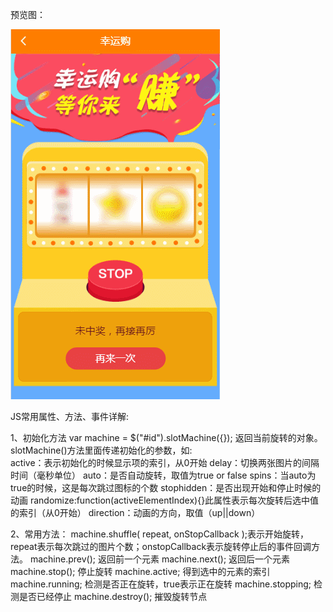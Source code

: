预览图：

![images](https://github.com/eleven-123/jquery.slotmachine/blob/master/preview/GIF.gif)

JS常用属性、方法、事件详解:

1、初始化方法 var machine = $("#id").slotMachine({}); 返回当前旋转的对象。
     slotMachine()方法里面传递初始化的参数，如:     
          active：表示初始化的时候显示项的索引，从0开始 
          delay：切换两张图片的间隔时间（毫秒单位）
          auto：是否自动旋转，取值为true or false
          spins：当auto为true的时候，这是每次跳过图标的个数
          stophidden：是否出现开始和停止时候的动画 
          randomize:function(activeElementIndex){}此属性表示每次旋转后选中值的索引（从0开始）
          direction：动画的方向，取值（up||down）

2、常用方法：
     machine.shuffle( repeat, onStopCallback );表示开始旋转，repeat表示每次跳过的图片个数；onstopCallback表示旋转停止后的事件回调方法。
     machine.prev(); 返回前一个元素
     machine.next(); 返回后一个元素
     machine.stop(); 停止旋转
     machine.active; 得到选中的元素的索引
     machine.running; 检测是否正在旋转，true表示正在旋转
     machine.stopping; 检测是否已经停止 
     machine.destroy(); 摧毁旋转节点
